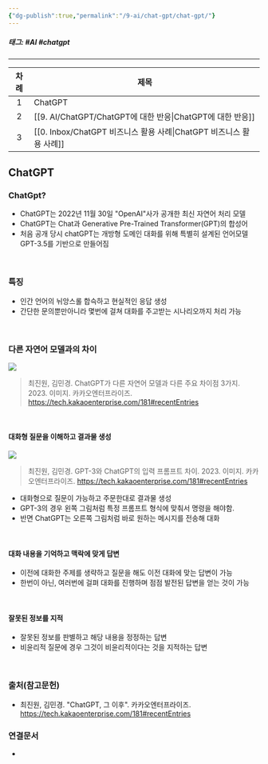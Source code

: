 ```yaml
---
{"dg-publish":true,"permalink":"/9-ai/chat-gpt/chat-gpt/"}
---
```



##### 태그: #AI #chatgpt 
----
| 차례 | 제목                           |
|:----:| ------------------------------ |
|  1   | ChatGPT                        |
|  2   | [[9. AI/ChatGPT/ChatGPT에 대한 반응\|ChatGPT에 대한 반응]]        |
|  3   | [[0. Inbox/ChatGPT 비즈니스 활용 사례\|ChatGPT 비즈니스 활용 사례]] | 



## ChatGPT
### ChatGpt?
- ChatGPT는 2022년 11월 30일 "OpenAI"사가 공개한 최신 자연어 처리 모델
- ChatGPT는 Chat과 Generative Pre-Trained Transformer(GPT)의 합성어
- 처음 공개 당시 chatGPT는 개방형 도메인 대화를 위해 특별히 설계된 언어모델  GPT-3.5를 기반으로 만들어짐

<br/>

### 특징
- 인간 언어의 뉘앙스롤 합슥하고 현실적인 응답 생성
- 간단한 문의뿐만아니라 몇번에 걸쳐 대화를 주고받는 시나리오까지 처리 가능

<br/>

### 다른 자연어 모델과의 차이

![](https://i.imgur.com/Z1eTIPm.png)
>최진원, 김민경. ChatGPT가 다른 자연어 모델과 다른 주요 차이점 3가지. 2023. 이미지. 카카오엔터프라이즈. https://tech.kakaoenterprise.com/181#recentEntries

<br/>

#### 대화형 질문을 이해하고 결과물 생성
![](https://i.imgur.com/b1csq38.png)
>최진원, 김민경. GPT-3와 ChatGPT의 입력 프롬프트 차이. 2023. 이미지. 카카오엔터프라이즈. https://tech.kakaoenterprise.com/181#recentEntries
- 대화형으로 질문이 가능하고 주문한대로 결과물 생성
- GPT-3의 경우 왼쪽 그림처럼 특정 프롬프트 형식에 맞춰서 명령을 해야함.
- 반면 ChatGPT는 오른쪽 그림처럼 바로 원하는 메시지를 전송해 대화

<br/>

#### 대화 내용을 기억하고 맥락에 맞게 답변
- 이전에 대화한 주제를 생략하고 질문을 해도 이전 대화에 맞는 답변이 가능
- 한번이 아닌, 여러번에 걸펴 대화를 진행하며 점점 발전된 답변을 얻는 것이 가능

<br/>

#### 잘못된 정보를 지적
- 잘못된 정보를 판별하고 해당 내용을 정정하는 답변
- 비윤리적 질문에 경우 그것이 비윤리적이다는 것을 지적하는 답변


<br/>

### 출처(참고문헌)
- 최진원, 김민경. "ChatGPT, 그 이후". 카카오엔터프라이즈. https://tech.kakaoenterprise.com/181#recentEntries

### 연결문서
- 
